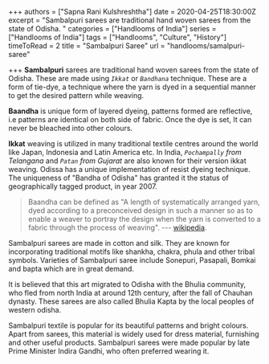 +++
authors = ["Sapna Rani Kulshreshtha"]
date = 2020-04-25T18:30:00Z
excerpt = "Sambalpuri sarees are traditional hand woven sarees from the state of Odisha. "
categories = ["Handlooms of India"]
series = ["Handlooms of India"]
tags = ["Handlooms", "Culture", "History"]
timeToRead = 2
title = "Sambalpuri Saree"
url = "handlooms/samalpuri-saree"

+++
**Sambalpuri** sarees are traditional hand woven sarees from the state of Odisha. These  are made using _`Ikkat`_ or _`Bandhana`_ technique. These are a form of tie-dye, a technique where the yarn is dyed in a sequential manner to get the desired pattern while weaving.

**Baandha** is unique form of layered dyeing, patterns formed are reflective, i.e patterns are identical on both side of fabric. Once the dye is set, It can never be bleached into other colours. 

**Ikkat** weaving is utilized in many traditional textile centres around the world like Japan, Indonesia and Latin America etc. In India, _`Pochampally` from Telangana_ and _`Patan` from Gujarat_ are also known for their version ikkat weaving. Odissa has a unique implementation of resist dyeing technique. The uniqueness of "Bandha of Odisha" has granted it the status of geographically tagged product, in year 2007.

> Baandha can be defined as "A length of systematically arranged yarn, dyed according to a preconceived design in such a manner so as to enable a weaver to portray the design when the yarn is converted to a fabric through the process of weaving". --- [wikipedia](https://en.wikipedia.org/wiki/Sambalpuri_sari).

Sambalpuri sarees are made in cotton and silk. They are known for incorporating traditional motifs like shankha, chakra, phula and other tribal symbols. Varieties of Sambalpuri saree include Sonepuri, Pasapali, Bomkai and bapta which are in great demand.

It is believed that this art migrated to Odisha with the Bhulia community, who fled from north India at around 12th century, after the fall of Chauhan dynasty. These sarees are also called Bhulia Kapta by the local peoples of western odisha. 

Sambalpuri textile is popular for its beautiful patterns and bright colours. Apart from sarees, this material is widely used for dress material, furnishing and other useful products. Sambalpuri sarees were made popular by late Prime Minister Indira Gandhi, who often preferred wearing it.
